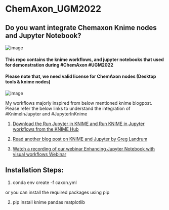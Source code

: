 # ChemAxon_UGM2022

## Do you want integrate Chemaxon Knime nodes and Jupyter Notebook?
![image](https://user-images.githubusercontent.com/334679/204505001-bc6a51e8-6773-4cb2-8641-ece5ba5682b5.png)

#### This repo contains the knime workflows, and jupyter notebooks that used for demonstration during #ChemAxon #UGM2022

#### Please note that, we need valid license for ChemAxon nodes (Desktop tools & knime nodes)

![image](https://user-images.githubusercontent.com/334679/204550588-fb400922-1db2-47df-b8b5-14d840a7b31e.png)

My workflows majorly inspired from below mentioned knime blogpost. Please refer the below links to understand the integration of #KnimeInJupyter and #JupyterInKnime
1. [Download the Run Jupyter in KNIME and Run KNIME in Jupyter workflows from the KNIME Hub](https://hub.knime.com/mpattadkal/spaces/Public/latest/Jupyter%20Webinar/)

2. [Read another blog post on KNIME and Jupyter by Greg Landrum](https://www.knime.com/blog/knime-and-jupyter)

3. [Watch a recording of our webinar Enhancing Jupyter Notebook with visual workflows Webinar](https://www.youtube.com/watch?v=1Rr8Q27k7cQ&t=1161s)

## Installation Steps:

1. conda env create -f caxon.yml

or you can install the required packages using pip

2. pip install knime pandas matplotlib
